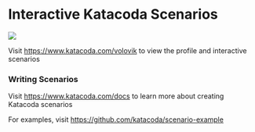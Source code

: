 # Interactive Katacoda Scenarios

[![](http://shields.katacoda.com/katacoda/volovik/count.svg)](https://www.katacoda.com/volovik "Get your profile on Katacoda.com")

Visit https://www.katacoda.com/volovik to view the profile and interactive scenarios

### Writing Scenarios
Visit https://www.katacoda.com/docs to learn more about creating Katacoda scenarios

For examples, visit https://github.com/katacoda/scenario-example
